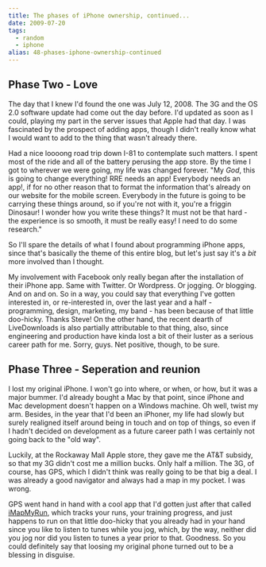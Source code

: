 ```yaml
---
title: The phases of iPhone ownership, continued...
date: 2009-07-20
tags: 
  - random
  - iphone
alias: 48-phases-iphone-ownership-continued
---
```


## Phase Two - Love

The day that I knew I'd found the one was July 12, 2008. The 3G and the OS 2.0 software update had come out the day before. I'd updated as soon as I could, playing my part in the server issues that Apple had that day. I was fascinated by the prospect of adding apps, though I didn't really know what I would want to add to the thing that wasn't already there.

Had a nice loooong road trip down I-81 to contemplate such matters. I spent most of the ride and all of the battery perusing the app store. By the time I got to wherever we were going, my life was changed forever. "My *God*, this is going to change everything! RRE needs an app! Everybody needs an app!, if for no other reason that to format the information that's already on our website for the mobile screen. Everybody in the future is going to be carrying these things around, so if you're not with it, you're a friggin Dinosaur! I wonder how you write these things? It must not be that hard - the experience is so smooth, it must be really easy! I need to do some research."

So I'll spare the details of what I found about programming iPhone apps, since that's basically the theme of this entire blog, but let's just say it's a *bit* more involved than I thought.

My involvement with Facebook only really began after the installation of their iPhone app. Same with Twitter. Or Wordpress. Or jogging. Or blogging. And on and on. So in a way, you could say that everything I've gotten interested in, or re-interested in, over the last year and a half - programming, design, marketing, my band - has been because of that little doo-hicky. Thanks Steve! On the other hand, the recent dearth of LiveDownloads is also partially attributable to that thing, also, since engineering and production have kinda lost a bit of their luster as a serious career path for me. Sorry, guys. Net positive, though, to be sure.

## Phase Three - Seperation and reunion

I lost my original iPhone. I won't go into where, or when, or how, but it was a major bummer. I'd already bought a Mac by that point, since iPhone and Mac development doesn't happen on a Windows machine. Oh well, twist my arm. Besides, in the year that I'd been an iPhoner, my life had slowly but surely realigned itself around being in touch and on top of things, so even if I hadn't decided on development as a future career path I was certainly not going back to the "old way".

Luckily, at the Rockaway Mall Apple store, they gave me the AT&T subsidy, so that my 3G didn't cost me a million bucks. Only half a million. The 3G, of course, has GPS, which I didn't think was really going to be that big a deal. I was already a good navigator and always had a map in my pocket. I was wrong. 

GPS went hand in hand with a cool app that I'd gotten just after that called [iMapMyRun](http://itunes.apple.com/WebObjects/MZStore.woa/wa/viewSoftware?id=291890420&mt=8), which tracks your runs, your training progress, and just happens to run on that little doo-hicky that you already had in your hand since you like to listen to tunes while you jog, which, by the way, neither did you jog nor did you listen to tunes a year prior to that. Goodness. So you could definitely say that loosing my original phone turned out to be a blessing in disguise.